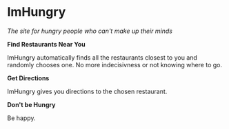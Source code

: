 # ImHungry

*The site for hungry people who can't make up their minds*

**Find Restaurants Near You**

ImHungry automatically finds all the restaurants closest to you and randomly chooses one.  No more indecisivness or not knowing where to go.  

**Get Directions**

ImHungry gives you directions to the chosen restaurant.

**Don't be Hungry**

Be happy.
